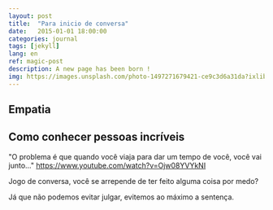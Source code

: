 ```yaml
---
layout: post
title:  "Para inicio de conversa"
date:   2015-01-01 18:00:00
categories: journal
tags: [jekyll]
lang: en
ref: magic-post
description: A new page has been born !
img: https://images.unsplash.com/photo-1497271679421-ce9c3d6a31da?ixlib=rb-0.3.5&s=fb2bf45324ffdbe8780fc90bb813a35e&auto=format&fit=crop&w=1051&q=80
---
```


## Empatia

## Como conhecer pessoas incríveis

"O problema é que quando você viaja para dar um tempo de você, você vai junto..." https://www.youtube.com/watch?v=Ojw08YVYkNI

Jogo de conversa, você se arrepende de ter feito alguma coisa por medo?

Já que não podemos evitar julgar, evitemos ao máximo a sentença.
